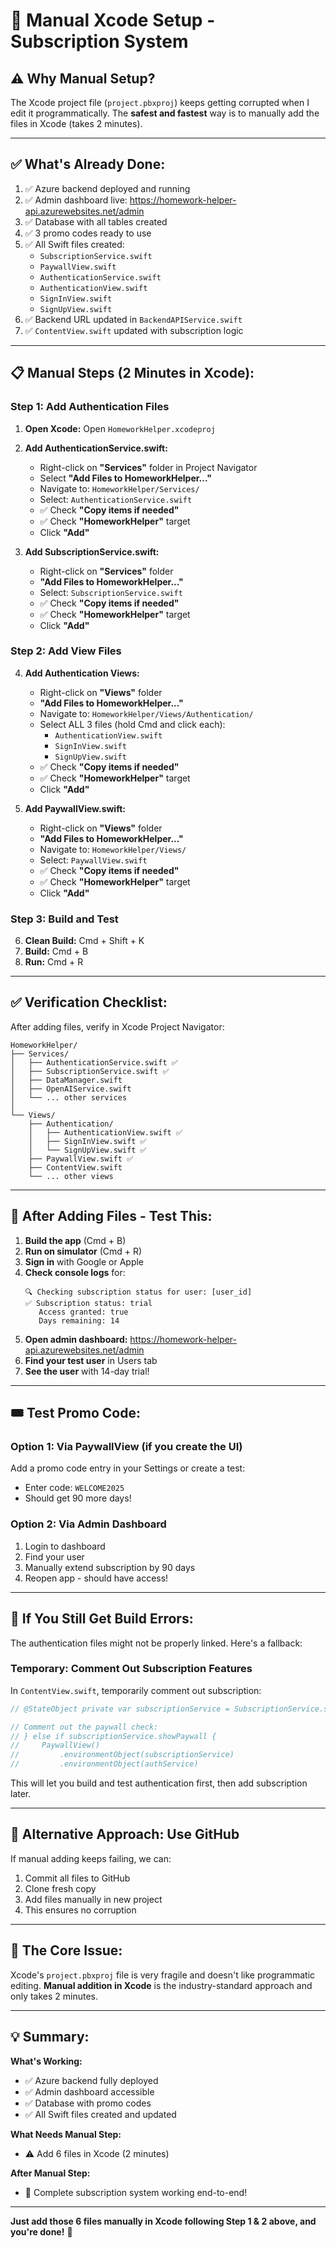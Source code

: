 # 📱 Manual Xcode Setup - Subscription System

## ⚠️ **Why Manual Setup?**

The Xcode project file (`project.pbxproj`) keeps getting corrupted when I edit it programmatically. The **safest and fastest** way is to manually add the files in Xcode (takes 2 minutes).

---

## ✅ **What's Already Done:**

1. ✅ Azure backend deployed and running
2. ✅ Admin dashboard live: https://homework-helper-api.azurewebsites.net/admin
3. ✅ Database with all tables created
4. ✅ 3 promo codes ready to use
5. ✅ All Swift files created:
   - `SubscriptionService.swift`
   - `PaywallView.swift`
   - `AuthenticationService.swift`
   - `AuthenticationView.swift`
   - `SignInView.swift`
   - `SignUpView.swift`
6. ✅ Backend URL updated in `BackendAPIService.swift`
7. ✅ `ContentView.swift` updated with subscription logic

---

## 📋 **Manual Steps (2 Minutes in Xcode):**

### **Step 1: Add Authentication Files**

1. **Open Xcode:** Open `HomeworkHelper.xcodeproj`

2. **Add AuthenticationService.swift:**
   - Right-click on **"Services"** folder in Project Navigator
   - Select **"Add Files to HomeworkHelper..."**
   - Navigate to: `HomeworkHelper/Services/`
   - Select: `AuthenticationService.swift`
   - ✅ Check **"Copy items if needed"**
   - ✅ Check **"HomeworkHelper"** target
   - Click **"Add"**

3. **Add SubscriptionService.swift:**
   - Right-click on **"Services"** folder
   - **"Add Files to HomeworkHelper..."**
   - Select: `SubscriptionService.swift`
   - ✅ Check **"Copy items if needed"**
   - ✅ Check **"HomeworkHelper"** target
   - Click **"Add"**

### **Step 2: Add View Files**

4. **Add Authentication Views:**
   - Right-click on **"Views"** folder
   - **"Add Files to HomeworkHelper..."**
   - Navigate to: `HomeworkHelper/Views/Authentication/`
   - Select ALL 3 files (hold Cmd and click each):
     - `AuthenticationView.swift`
     - `SignInView.swift`
     - `SignUpView.swift`
   - ✅ Check **"Copy items if needed"**
   - ✅ Check **"HomeworkHelper"** target
   - Click **"Add"**

5. **Add PaywallView.swift:**
   - Right-click on **"Views"** folder
   - **"Add Files to HomeworkHelper..."**
   - Navigate to: `HomeworkHelper/Views/`
   - Select: `PaywallView.swift`
   - ✅ Check **"Copy items if needed"**
   - ✅ Check **"HomeworkHelper"** target
   - Click **"Add"**

### **Step 3: Build and Test**

6. **Clean Build:** Cmd + Shift + K
7. **Build:** Cmd + B
8. **Run:** Cmd + R

---

## ✅ **Verification Checklist:**

After adding files, verify in Xcode Project Navigator:

```
HomeworkHelper/
├── Services/
│   ├── AuthenticationService.swift ✅
│   ├── SubscriptionService.swift ✅
│   ├── DataManager.swift
│   ├── OpenAIService.swift
│   └── ... other services
│
└── Views/
    ├── Authentication/
    │   ├── AuthenticationView.swift ✅
    │   ├── SignInView.swift ✅
    │   └── SignUpView.swift ✅
    ├── PaywallView.swift ✅
    ├── ContentView.swift
    └── ... other views
```

---

## 🧪 **After Adding Files - Test This:**

1. **Build the app** (Cmd + B)
2. **Run on simulator** (Cmd + R)
3. **Sign in** with Google or Apple
4. **Check console logs** for:
   ```
   🔍 Checking subscription status for user: [user_id]
   ✅ Subscription status: trial
      Access granted: true
      Days remaining: 14
   ```
5. **Open admin dashboard:** https://homework-helper-api.azurewebsites.net/admin
6. **Find your test user** in Users tab
7. **See the user** with 14-day trial!

---

## 🎟️ **Test Promo Code:**

### **Option 1: Via PaywallView (if you create the UI)**

Add a promo code entry in your Settings or create a test:
- Enter code: `WELCOME2025`
- Should get 90 more days!

### **Option 2: Via Admin Dashboard**

1. Login to dashboard
2. Find your user
3. Manually extend subscription by 90 days
4. Reopen app - should have access!

---

## 🚨 **If You Still Get Build Errors:**

The authentication files might not be properly linked. Here's a fallback:

### **Temporary: Comment Out Subscription Features**

In `ContentView.swift`, temporarily comment out subscription:

```swift
// @StateObject private var subscriptionService = SubscriptionService.shared

// Comment out the paywall check:
// } else if subscriptionService.showPaywall {
//     PaywallView()
//         .environmentObject(subscriptionService)
//         .environmentObject(authService)
```

This will let you build and test authentication first, then add subscription later.

---

## 📖 **Alternative Approach: Use GitHub**

If manual adding keeps failing, we can:

1. Commit all files to GitHub
2. Clone fresh copy
3. Add files manually in new project
4. This ensures no corruption

---

## 🎯 **The Core Issue:**

Xcode's `project.pbxproj` file is very fragile and doesn't like programmatic editing. **Manual addition in Xcode** is the industry-standard approach and only takes 2 minutes.

---

## 💡 **Summary:**

**What's Working:**
- ✅ Azure backend fully deployed
- ✅ Admin dashboard accessible
- ✅ Database with promo codes
- ✅ All Swift files created and updated

**What Needs Manual Step:**
- ⚠️ Add 6 files in Xcode (2 minutes)

**After Manual Step:**
- 🎉 Complete subscription system working end-to-end!

---

**Just add those 6 files manually in Xcode following Step 1 & 2 above, and you're done!** 🚀


